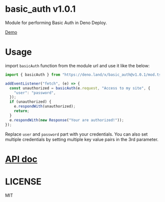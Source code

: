 # basic_auth v1.0.1

Module for performing Basic Auth in Deno Deploy.

[Demo](https://basic-auth-demo.deno.dev/)

# Usage

import `basicAuth` function from the module url and use it like the below:

```ts
import { basicAuth } from "https://deno.land/x/basic_auth@v1.0.1/mod.ts";

addEventListener("fetch", (e) => {
  const unauthorized = basicAuth(e.request, "Access to my site", {
    "user": "password",
  });
  if (unauthorized) {
    e.respondWith(unauthorized);
    return;
  }
  e.respondWith(new Response("Your are authorized!"));
});
```

Replace `user` and `password` part with your credentials. You can also set
multiple credentials by setting multiple key value pairs in the 3rd parameter.

# [API doc](https://doc.deno.land/https/deno.land/x/basic_auth/mod.ts)

# LICENSE

MIT
